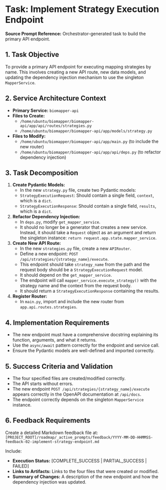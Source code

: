 # Task: Implement Strategy Execution Endpoint

**Source Prompt Reference:** Orchestrator-generated task to build the primary API endpoint.

## 1. Task Objective

To provide a primary API endpoint for executing mapping strategies by name. This involves creating a new API route, new data models, and updating the dependency injection mechanism to use the singleton `MapperService`.

## 2. Service Architecture Context

- **Primary Service:** `biomapper-api`
- **Files to Create:**
    - `/home/ubuntu/biomapper/biomapper-api/app/api/routes/strategies.py`
    - `/home/ubuntu/biomapper/biomapper-api/app/models/strategy.py`
- **Files to Modify:**
    - `/home/ubuntu/biomapper/biomapper-api/app/main.py` (to include the new router)
    - `/home/ubuntu/biomapper/biomapper-api/app/api/deps.py` (to refactor dependency injection)

## 3. Task Decomposition

1.  **Create Pydantic Models:**
    *   In the new `strategy.py` file, create two Pydantic models:
    *   `StrategyExecutionRequest`: Should contain a single field, `context`, which is a `dict`.
    *   `StrategyExecutionResponse`: Should contain a single field, `results`, which is a `dict`.
2.  **Refactor Dependency Injection:**
    *   In `deps.py`, modify `get_mapper_service`.
    *   It should no longer be a generator that creates a new service. Instead, it should take a `Request` object as an argument and return the singleton instance: `return request.app.state.mapper_service`.
3.  **Create New API Route:**
    *   In the new `strategies.py` file, create a new `APIRouter`.
    *   Define a new endpoint: `POST /api/strategies/{strategy_name}/execute`.
    *   This endpoint should take `strategy_name` from the path and the request body should be a `StrategyExecutionRequest` model.
    *   It should depend on the `get_mapper_service`.
    *   The endpoint will call `mapper_service.execute_strategy()` with the strategy name and the context from the request body.
    *   It should return a `StrategyExecutionResponse` containing the results.
4.  **Register Router:**
    *   In `main.py`, import and include the new router from `app.api.routes.strategies`.

## 4. Implementation Requirements

- The new endpoint must have a comprehensive docstring explaining its function, arguments, and what it returns.
- Use the `async/await` pattern correctly for the endpoint and service call.
- Ensure the Pydantic models are well-defined and imported correctly.

## 5. Success Criteria and Validation

- The four specified files are created/modified correctly.
- The API starts without errors.
- The new endpoint `POST /api/strategies/{strategy_name}/execute` appears correctly in the OpenAPI documentation at `/api/docs`.
- The endpoint correctly depends on the singleton `MapperService` instance.

## 6. Feedback Requirements

Create a detailed Markdown feedback file at:
`[PROJECT_ROOT]/roadmap/_active_prompts/feedback/YYYY-MM-DD-HHMMSS-feedback-02-implement-strategy-endpoint.md`

Include:
-   **Execution Status:** [COMPLETE_SUCCESS | PARTIAL_SUCCESS | FAILED]
-   **Links to Artifacts:** Links to the four files that were created or modified.
-   **Summary of Changes:** A description of the new endpoint and how the dependency injection was updated.
